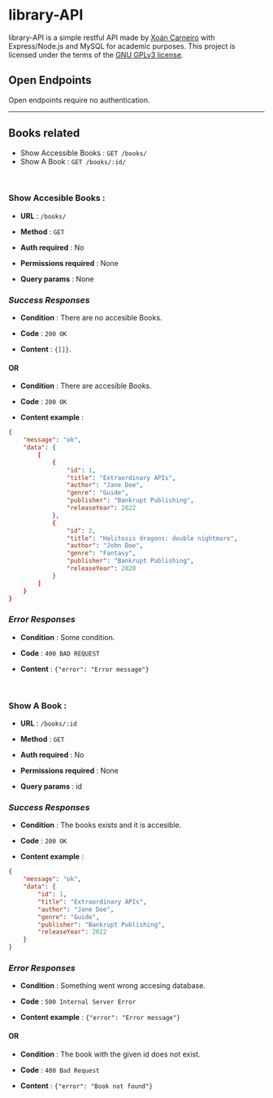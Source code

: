 # library-API

library-API is a simple restful API made by [Xoán Carneiro](https://github.com/xocarva) with Express/Node.js and MySQL for academic purposes. This project is licensed under the terms of the [GNU GPLv3 license](https://www.gnu.org/licenses/gpl-3.0.en.html).

## Open Endpoints

Open endpoints require no authentication.

---



## Books related

* Show Accessible Books : `GET /books/`
* Show A Book : `GET /books/:id/`

&nbsp;

### Show Accesible Books :


- **URL** : `/books/`

- **Method** : `GET`

- **Auth required** : No

- **Permissions required** : None

- **Query params** : None


### _Success Responses_


- **Condition** : There are no accesible Books.

- **Code** : `200 OK`

- **Content** : `{[]}`.

#### OR

- **Condition** : There are accesible Books.

- **Code** : `200 OK`

- **Content example** :

```json
{
    "message": "ok",
    "data": {
        [
            {
                "id": 1,
                "title": "Extraordinary APIs",
                "author": "Jane Doe",
                "genre": "Guide",
                "publisher": "Bankrupt Publishing",
                "releaseYear": 2022
            },
            {
                "id": 2,
                "title": "Halitosis dragons: double nightmare",
                "author": "John Doe",
                "genre": "Fantasy",
                "publisher": "Bankrupt Publishing",
                "releaseYear": 2020
            }
        ]
    }
}
```

### _Error Responses_


- **Condition** : Some condition.

- **Code** : `400 BAD REQUEST`

- **Content** : `{"error": "Error message"}`

&nbsp;
### Show A Book :


- **URL** : `/books/:id`

- **Method** : `GET`

- **Auth required** : No

- **Permissions required** : None

- **Query params** : id


### _Success Responses_


- **Condition** : The books exists and it is accesible.

- **Code** : `200 OK`

- **Content example** :

```json
{
    "message": "ok",
    "data": {
        "id": 1,
        "title": "Extraordinary APIs",
        "author": "Jane Doe",
        "genre": "Guide",
        "publisher": "Bankrupt Publishing",
        "releaseYear": 2022
    }
}
```

### _Error Responses_


- **Condition** : Something went wrong accesing database.

- **Code** : `500 Internal Server Error`

- **Content example** : `{"error": "Error message"}`

#### OR

- **Condition** : The book with the given id does not exist.

- **Code** : `400 Bad Request`

- **Content** : `{"error": "Book not found"}`
